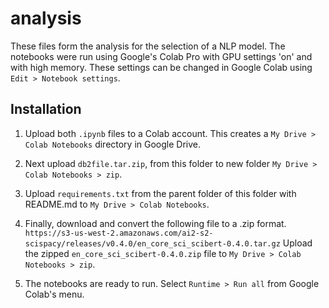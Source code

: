 # analysis

These files form the analysis for the selection of a NLP model.  The notebooks were run using Google's Colab Pro with GPU settings 'on' and with high memory.  These settings can be changed in Google Colab using `Edit > Notebook settings`.

## Installation

1. Upload both `.ipynb` files to a Colab account.  This creates a `My Drive > Colab Notebooks` directory in Google Drive.  

2. Next upload `db2file.tar.zip`, from this folder to new folder `My Drive > Colab Notebooks > zip`.

3. Upload `requirements.txt` from the parent folder of this folder with README.md to `My Drive > Colab Notebooks`.

4. Finally, download and convert the following file to a .zip format.
`https://s3-us-west-2.amazonaws.com/ai2-s2-scispacy/releases/v0.4.0/en_core_sci_scibert-0.4.0.tar.gz`
Upload the zipped `en_core_sci_scibert-0.4.0.zip` file to `My Drive > Colab Notebooks > zip`.

5. The notebooks are ready to run.  Select `Runtime > Run all` from Google Colab's menu.